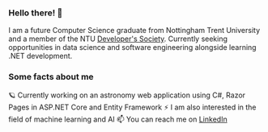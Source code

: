 ### Hello there! 👋
I am  a future Computer Science graduate from Nottingham Trent University and a member of the NTU [Developer's Society](https://github.com/NTUDevSoc).
Currently seeking opportunities in data science and software engineering alongside learning .NET development.

### Some facts about me
:ringed_planet: Currently working on an astronomy web application using C#, Razor Pages in ASP.NET Core and Entity Framework
:zap: I am also interested in the field of machine learning and AI
📫 You can reach me on [LinkedIn](www.linkedin.com/in/lily-mae-bradshaw)
<!--
**bradshawlily/bradshawlily** is a ✨ _special_ ✨ repository because its `README.md` (this file) appears on your GitHub profile.

